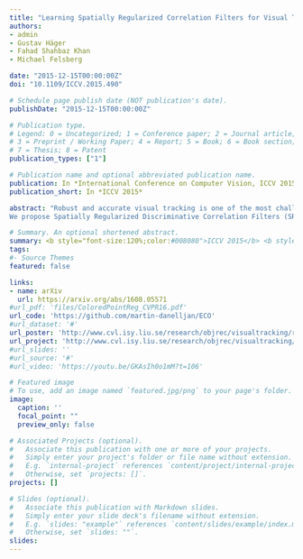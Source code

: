 ```yaml
---
title: "Learning Spatially Regularized Correlation Filters for Visual Tracking"
authors:
- admin
- Gustav Häger
- Fahad Shahbaz Khan
- Michael Felsberg

date: "2015-12-15T00:00:00Z"
doi: "10.1109/ICCV.2015.490"

# Schedule page publish date (NOT publication's date).
publishDate: "2015-12-15T00:00:00Z"

# Publication type.
# Legend: 0 = Uncategorized; 1 = Conference paper; 2 = Journal article;
# 3 = Preprint / Working Paper; 4 = Report; 5 = Book; 6 = Book section;
# 7 = Thesis; 8 = Patent
publication_types: ["1"]

# Publication name and optional abbreviated publication name.
publication: In *International Conference on Computer Vision, ICCV 2015*
publication_short: In *ICCV 2015*

abstract: "Robust and accurate visual tracking is one of the most challenging computer vision problems. Due to the inherent lack of training data, a robust approach for constructing a target appearance model is crucial. Recently, discriminatively learned correlation filters (DCF) have been successfully applied to address this problem for tracking. These methods utilize a periodic assumption of the training samples to efficiently learn a classifier on all patches in the target neighborhood. However, the periodic assumption also introduces unwanted boundary effects, which severely degrade the quality of the tracking model.
We propose Spatially Regularized Discriminative Correlation Filters (SRDCF) for tracking. A spatial regularization component is introduced in the learning to penalize correlation filter coefficients depending on their spatial location. Our SRDCF formulation allows the correlation filters to be learned on a significantly larger set of negative training samples, without corrupting the positive samples. We further propose an optimization strategy, based on the iterative Gauss-Seidel method, for efficient online learning of our SRDCF. Experiments are performed on four benchmark datasets: OTB-2013, ALOV++, OTB-2015, and VOT2014. Our approach achieves state-of-the-art results on all four datasets. On OTB-2013 and OTB-2015, we obtain an absolute gain of 8.0% and 8.2% respectively, in mean overlap precision, compared to the best existing trackers."

# Summary. An optional shortened abstract.
summary: <b style="font-size:120%;color:#008080">ICCV 2015</b> <b style="font-size:120%;color:#E08040"></b><br> Mitigating the unwanted boundary effects, which limits the performance of correlation based trackers.
tags:
#- Source Themes
featured: false

links:
- name: arXiv
  url: https://arxiv.org/abs/1608.05571
#url_pdf: 'files/ColoredPointReg_CVPR16.pdf'
url_code: 'https://github.com/martin-danelljan/ECO'
#url_dataset: '#'
url_poster: 'http://www.cvl.isy.liu.se/research/objrec/visualtracking/regvistrack/SRDCF_ICCV15_poster.pdf'
url_project: 'http://www.cvl.isy.liu.se/research/objrec/visualtracking/regvistrack/index.html'
#url_slides: ''
#url_source: '#'
#url_video: 'https://youtu.be/GKAsIh0o1mM?t=106'

# Featured image
# To use, add an image named `featured.jpg/png` to your page's folder. 
image:
  caption: ''
  focal_point: ""
  preview_only: false

# Associated Projects (optional).
#   Associate this publication with one or more of your projects.
#   Simply enter your project's folder or file name without extension.
#   E.g. `internal-project` references `content/project/internal-project/index.md`.
#   Otherwise, set `projects: []`.
projects: []

# Slides (optional).
#   Associate this publication with Markdown slides.
#   Simply enter your slide deck's filename without extension.
#   E.g. `slides: "example"` references `content/slides/example/index.md`.
#   Otherwise, set `slides: ""`.
slides:
---
```



